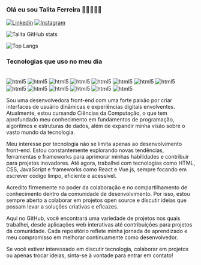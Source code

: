 ### Olá eu sou Talita Ferreira ✌🏻🙋🏽‍♀️

[![Linkedin](https://img.shields.io/badge/LinkedIn-0077B5?style=for-the-badge&logo=linkedin&logoColor=white)](https://www.linkedin.com/in/talitafesan/)
[![Instagram](https://img.shields.io/badge/Instagram-E4405F?style=for-the-badge&logo=instagram&logoColor=white)](https://www.instagram.com/talitafesan/)

![Talita GitHub stats](https://github-readme-stats.vercel.app/api?username=talitafsantos&show_icons=true&theme=dracula)

![Top Langs](https://github-readme-stats.vercel.app/api/top-langs/?username=talitafsantos&hide=javascript,html)

### Tecnologias que uso no meu dia

<div style="display: inline-block"><br/>
  <img align="center" alt="html5" src="https://img.shields.io/badge/HTML5-E34F26?style=for-the-badge&logo=html5&logoColor=white"/>
   <img align="center" alt="html5" src="https://img.shields.io/badge/Bootstrap-563D7C?style=for-the-badge&logo=bootstrap&logoColor=white"/>
  <img align="center" alt="html5" src="https://img.shields.io/badge/CSS-239120?&style=for-the-badge&logo=css3&logoColor=white"/>
  <img align="center" alt="html5" src="https://img.shields.io/badge/Sass-CC6699?style=for-the-badge&logo=sass&logoColor=white"/>
  <img align="center" alt="html5" src="https://img.shields.io/badge/styled--components-DB7093?style=for-the-badge&logo=styled-components&logoColor=white"/>
  <img align="center" alt="html5" src="https://img.shields.io/badge/Material--UI-0081CB?style=for-the-badge&logo=material-ui&logoColor=white"/>
  <img align="center" alt="html5" src="https://img.shields.io/badge/React-20232A?style=for-the-badge&logo=react&logoColor=61DAFB"/>
  <img align="center" alt="html5" src="https://img.shields.io/badge/Vue.js-35495E?style=for-the-badge&logo=vue.js&logoColor=4FC08D"/>
    <img align="center" alt="html5" src="https://img.shields.io/badge/JavaScript-F7DF1E?style=for-the-badge&logo=javascript&logoColor=black"/>
  <img align="center" alt="html5" src="https://img.shields.io/badge/TypeScript-007ACC?style=for-the-badge&logo=typescript&logoColor=white"/>
  <img align="center" alt="html5" src="https://img.shields.io/badge/C%2B%2B-00599C?style=for-the-badge&logo=c%2B%2B&logoColor=white"/>
  <img align="center" alt="html5" src="https://img.shields.io/badge/Java-ED8B00?style=for-the-badge&logo=openjdk&logoColor=white"/>
  <img align="center" alt="html5" src="https://img.shields.io/badge/Node.js-43853D?style=for-the-badge&logo=node.js&logoColor=white"/>
<img align="center" alt="html5" src="https://img.shields.io/badge/Python-14354C?style=for-the-badge&logo=python&logoColor=white"/>
</div><br/>

Sou uma desenvolvedora front-end com uma forte paixão por criar interfaces de usuário dinâmicas e experiências digitais envolventes. Atualmente, estou cursando Ciências da Computação, o que tem aprofundado meu conhecimento em fundamentos de programação, algoritmos e estruturas de dados, além de expandir minha visão sobre o vasto mundo da tecnologia.

Meu interesse por tecnologia não se limita apenas ao desenvolvimento front-end. Estou constantemente explorando novas tendências, ferramentas e frameworks para aprimorar minhas habilidades e contribuir para projetos inovadores. Até agora, trabalhei com tecnologias como HTML, CSS, JavaScript e frameworks como React e Vue.js, sempre focando em escrever código limpo, eficiente e acessível.

Acredito firmemente no poder da colaboração e no compartilhamento de conhecimento dentro da comunidade de desenvolvimento. Por isso, estou sempre aberto a colaborar em projetos open source e discutir ideias que possam levar a soluções criativas e eficazes.

Aqui no GitHub, você encontrará uma variedade de projetos nos quais trabalhei, desde aplicações web interativas até contribuições para projetos da comunidade. Cada repositório reflete minha jornada de aprendizado e meu compromisso em melhorar continuamente como desenvolvedor.

Se você estiver interessado em discutir tecnologia, colaborar em projetos ou apenas trocar ideias, sinta-se à vontade para entrar em contato!
